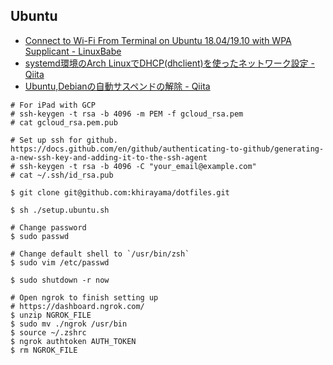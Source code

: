 ## Ubuntu

- [Connect to Wi-Fi From Terminal on Ubuntu 18.04/19.10 with WPA Supplicant - LinuxBabe](https://www.linuxbabe.com/ubuntu/connect-to-wi-fi-from-terminal-on-ubuntu-18-04-19-04-with-wpa-supplicant)
- [systemd環境のArch LinuxでDHCP(dhclient)を使ったネットワーク設定 - Qiita](https://qiita.com/aki3061/items/ca7647a4c3e4aee75d38)
- [Ubuntu,Debianの自動サスペンドの解除 - Qiita](https://qiita.com/ikesama200/items/f595293de82ddc9fa3f1)

```
# For iPad with GCP
# ssh-keygen -t rsa -b 4096 -m PEM -f gcloud_rsa.pem
# cat gcloud_rsa.pem.pub

# Set up ssh for github. https://docs.github.com/en/github/authenticating-to-github/generating-a-new-ssh-key-and-adding-it-to-the-ssh-agent
# ssh-keygen -t rsa -b 4096 -C "your_email@example.com"
# cat ~/.ssh/id_rsa.pub

$ git clone git@github.com:khirayama/dotfiles.git

$ sh ./setup.ubuntu.sh

# Change password
$ sudo passwd

# Change default shell to `/usr/bin/zsh`
$ sudo vim /etc/passwd

$ sudo shutdown -r now

# Open ngrok to finish setting up
# https://dashboard.ngrok.com/
$ unzip NGROK_FILE
$ sudo mv ./ngrok /usr/bin
$ source ~/.zshrc
$ ngrok authtoken AUTH_TOKEN
$ rm NGROK_FILE
```
